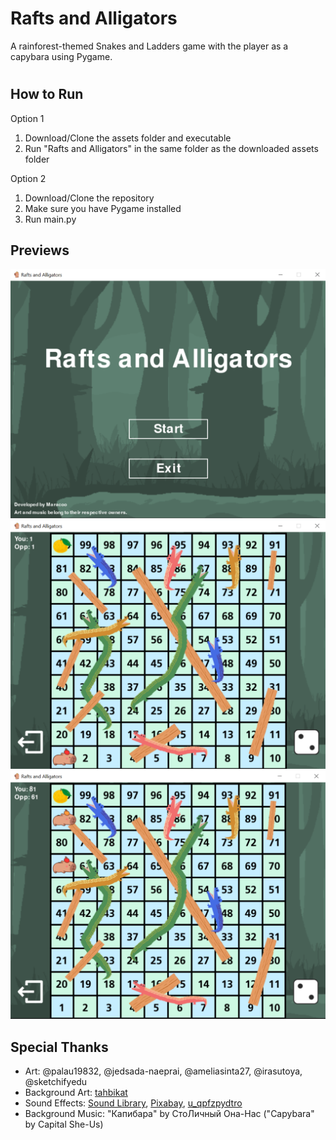 # Rafts and Alligators
 A rainforest-themed Snakes and Ladders game with the player as a capybara using Pygame.
#

## How to Run
Option 1
1. Download/Clone the assets folder and executable
2. Run "Rafts and Alligators" in the same folder as the downloaded assets folder
   
Option 2
1. Download/Clone the repository
2. Make sure you have Pygame installed
3. Run main.py

## Previews
![Title Screen](assets/previews/titlescreen.png)
![Starting Gameplay](assets/previews/gameplay1.png)
![Gameplay](assets/previews/gameplay2.png)
##

## Special Thanks
- Art: @palau19832, @jedsada-naeprai, @ameliasinta27, @irasutoya, @sketchifyedu
- Background Art: [tahbikat](https://www.deviantart.com/tahbikat/art/Swamp-Background-440292485)
- Sound Effects: [Sound Library](https://www.youtube.com/watch?v=Q7KktrH2T34&list=PPSV), [Pixabay](https://pixabay.com/), [u_qpfzpydtro](https://pixabay.com/users/u_qpfzpydtro-29496424/)
- Background Music: "Капибара" by СтоЛичный Она-Нас ("Capybara" by Capital She-Us)
##

